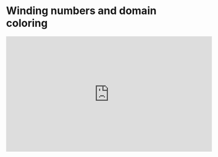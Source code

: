 # Winding numbers and domain coloring

<iframe width="560" height="315" src="https://www.youtube.com/embed/b7FxPsqfkOY" frameborder="0" allow="accelerometer; autoplay; clipboard-write; encrypted-media; gyroscope; picture-in-picture" allowfullscreen></iframe>
